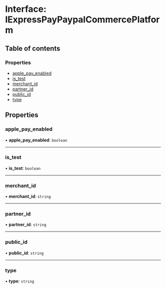 # Interface: IExpressPayPaypalCommercePlatform

## Table of contents

### Properties

- [apple\_pay\_enabled](IExpressPayPaypalCommercePlatform.md#apple_pay_enabled)
- [is\_test](IExpressPayPaypalCommercePlatform.md#is_test)
- [merchant\_id](IExpressPayPaypalCommercePlatform.md#merchant_id)
- [partner\_id](IExpressPayPaypalCommercePlatform.md#partner_id)
- [public\_id](IExpressPayPaypalCommercePlatform.md#public_id)
- [type](IExpressPayPaypalCommercePlatform.md#type)

## Properties

### apple\_pay\_enabled

• **apple\_pay\_enabled**: `boolean`

___

### is\_test

• **is\_test**: `boolean`

___

### merchant\_id

• **merchant\_id**: `string`

___

### partner\_id

• **partner\_id**: `string`

___

### public\_id

• **public\_id**: `string`

___

### type

• **type**: `string`

